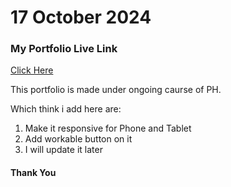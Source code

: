 <h1>17 October 2024</h1>
<h3>My Portfolio Live Link</h3>
<a href="https://mdtanvircse572.github.io/webdevloper-portfolio/">Click Here</a>
<p>This portfolio is made under ongoing caurse of PH.</p>
<p>Which think i add here are:</p>
<ol>
  <li>Make it responsive for Phone and Tablet</li>
  <li>Add workable button on it </li>
  <li>I will update it later</li>
</ol>
<h4>Thank You</h4>
